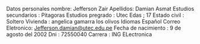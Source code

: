 Datos   personales
nombre: Jefferson Zair
Apellidos: Damian Asmat
Estudios secundarios : Pitagoras
Estudios pregrado : Utec
Edas ; 17
Estado civil : Soltero
Vivienda : angelica gamarra los olivos
Idiomas 
Español
Correo Eletronico: Jefferson.damian@utec.edu.pe
Fecha de nacimiento : 9 de agosto del 2002
Dni : 72550040
Carrera : ING ELectronica

